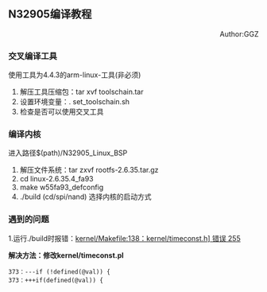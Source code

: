 ##  N32905编译教程
<p align="right">Author:GGZ</p>

### 交叉编译工具
  使用工具为4.4.3的arm-linux-工具(非必须)
  
1. 解压工具压缩包：tar xvf toolschain.tar
2. 设置环境变量：. set_toolschain.sh
3. 检查是否可以使用交叉工具

### 编译内核
  进入路径$(path)/N32905_Linux_BSP
  
1. 解压文件系统：tar zxvf rootfs-2.6.35.tar.gz
2. cd linux-2.6.35.4_fa93
3. make w55fa93_defconfig
4. ./build (cd/spi/nand) 选择内核的启动方式

### 遇到的问题
1.运行./build时报错：<u>kernel/Makefile:138：kernel/timeconst.h] 错误 255</u>

**解决方法：修改kernel/timeconst.pl**
~~~
373：---if (!defined(@val)) {
373：+++if(defined(@val)) {
~~~
